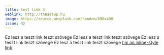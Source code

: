 ```yaml
---
title: test link 3
weblink: http://thesetup.hu
image: https://source.unsplash.com/random/600x400
issue: 42
---
```


Ez lesz a teszt link teszt szövege Ez lesz a teszt link teszt szövege Ez lesz a teszt link teszt szövege Ez lesz a teszt link teszt szövege 
[I'm an inline-style link](https://www.google.com)
